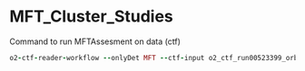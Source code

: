 # MFT_Cluster_Studies
Command to run MFTAssesment on data (ctf)
```ruby
o2-ctf-reader-workflow --onlyDet MFT --ctf-input o2_ctf_run00523399_orbit0776146286_tf0000616039_epn037.root | o2-mft-reco-workflow --shm-segment-size 15000000000 --clusters-from-upstream --disable-mc | o2-mft-assessment-workflow --disable-mc -b --run
```
